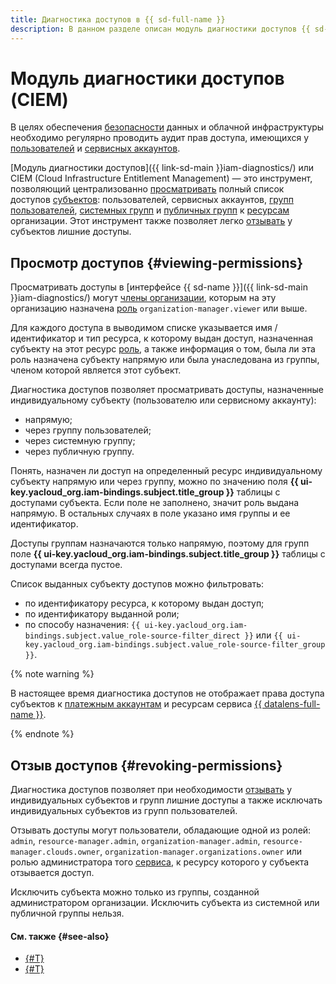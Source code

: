 ```yaml
---
title: Диагностика доступов в {{ sd-full-name }}
description: В данном разделе описан модуль диагностики доступов {{ sd-name }} (CIEM), который позволяет просматривать имеющиеся у пользователей организации права доступа к ресурсам организации и при необходимости отзывать такие права доступа.
---
```


# Модуль диагностики доступов (CIEM)

В целях обеспечения [безопасности](../../security/standard/all.md) данных и облачной инфраструктуры необходимо регулярно проводить аудит прав доступа, имеющихся у [пользователей](../../overview/roles-and-resources.md#users) и [сервисных аккаунтов](../../iam/concepts/users/accounts.md#sa).

[Модуль диагностики доступов]({{ link-sd-main }}iam-diagnostics/) или CIEM (Cloud Infrastructure Entitlement Management) — это инструмент, позволяющий централизованно [просматривать](../operations/ciem/view-permissions.md) полный список доступов [субъектов](../../iam/concepts/access-control/index.md#subject): пользователей, сервисных аккаунтов, [групп пользователей](../../organization/concepts/groups.md), [системных групп](../../iam/concepts/access-control/system-group.md) и [публичных групп](../../iam/concepts/access-control/public-group.md) к [ресурсам](../../iam/concepts/access-control/resources-with-access-control.md) организации. Этот инструмент также позволяет легко [отзывать](../operations/ciem/revoke-permissions.md) у субъектов лишние доступы.

## Просмотр доступов {#viewing-permissions}

Просматривать доступы в [интерфейсе {{ sd-name }}]({{ link-sd-main }}iam-diagnostics/) могут [члены организации](../../organization/concepts/membership.md), которым на эту организацию назначена [роль](../../organization/security/index.md#organization-manager-viewer) `organization-manager.viewer` или выше.

Для каждого доступа в выводимом списке указывается имя / идентификатор и тип ресурса, к которому выдан доступ, назначенная субъекту на этот ресурс [роль](../../iam/concepts/access-control/roles.md), а также информация о том, была ли эта роль назначена субъекту напрямую или была унаследована из группы, членом которой является этот субъект.

Диагностика доступов позволяет просматривать доступы, назначенные индивидуальному субъекту (пользователю или сервисному аккаунту):
* напрямую;
* через группу пользователей;
* через системную группу;
* через публичную группу.

Понять, назначен ли доступ на определенный ресурс индивидуальному субъекту напрямую или через группу, можно по значению поля **{{ ui-key.yacloud_org.iam-bindings.subject.title_group }}** таблицы с доступами субъекта. Если поле не заполнено, значит роль выдана напрямую. В остальных случаях в поле указано имя группы и ее идентификатор.

Доступы группам назначаются только напрямую, поэтому для групп поле **{{ ui-key.yacloud_org.iam-bindings.subject.title_group }}** таблицы с доступами всегда пустое.

Список выданных субъекту доступов можно фильтровать:
* по идентификатору ресурса, к которому выдан доступ;
* по идентификатору выданной роли;
* по способу назначения: `{{ ui-key.yacloud_org.iam-bindings.subject.value_role-source-filter_direct }}` или `{{ ui-key.yacloud_org.iam-bindings.subject.value_role-source-filter_group }}`.

{% note warning %}

В настоящее время диагностика доступов не отображает права доступа субъектов к [платежным аккаунтам](../../billing/concepts/billing-account.md) и ресурсам сервиса [{{ datalens-full-name }}](../../datalens/index.yaml).

{% endnote %}

## Отзыв доступов {#revoking-permissions}

Диагностика доступов позволяет при необходимости [отзывать](../operations/ciem/revoke-permissions.md) у индивидуальных субъектов и групп лишние доступы а также исключать индивидуальных субъектов из групп пользователей.

Отзывать доступы могут пользователи, обладающие одной из ролей: `admin`, `resource-manager.admin`, `organization-manager.admin`, `resource-manager.clouds.owner`, `organization-manager.organizations.owner` или ролью администратора того [сервиса](../../overview/concepts/services.md), к ресурсу которого у субъекта отзывается доступ.

Исключить субъекта можно только из группы, созданной администратором организации. Исключить субъекта из системной или публичной группы нельзя.

#### См. также {#see-also}

* [{#T}](../operations/ciem/view-permissions.md)
* [{#T}](../operations/ciem/revoke-permissions.md)